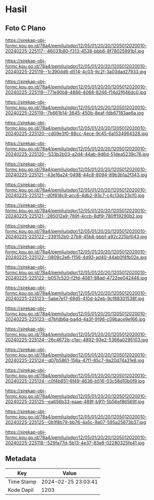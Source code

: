 # Hasil

## Foto C Plano

https://sirekap-obj-formc.kpu.go.id/78a4/pemilu/pdpr/12/05/01/20/20/1205012020010-20240225-225117--46031b80-f313-4538-bbb6-8f78025991b1.jpg

https://sirekap-obj-formc.kpu.go.id/78a4/pemilu/pdpr/12/05/01/20/20/1205012020010-20240225-225119--1c390dd6-d514-4c03-9c2f-3a03dad27933.jpg

https://sirekap-obj-formc.kpu.go.id/78a4/pemilu/pdpr/12/05/01/20/20/1205012020010-20240225-225119--771e90b8-4886-4068-8246-f14d2f646dc0.jpg

https://sirekap-obj-formc.kpu.go.id/78a4/pemilu/pdpr/12/05/01/20/20/1205012020010-20240225-225119--7b661b14-3645-450b-8eaf-fdb67183ae6a.jpg

https://sirekap-obj-formc.kpu.go.id/78a4/pemilu/pdpr/12/05/01/20/20/1205012020010-20240225-225120--cd09e3f0-88cc-4ece-9c45-6a1534964328.jpg

https://sirekap-obj-formc.kpu.go.id/78a4/pemilu/pdpr/12/05/01/20/20/1205012020010-20240225-225120--533b2b03-a2d4-44ab-9d6d-51dea5239c76.jpg

https://sirekap-obj-formc.kpu.go.id/78a4/pemilu/pdpr/12/05/01/20/20/1205012020010-20240225-225121--43e16a24-0498-44c8-8094-89b3b1a2f343.jpg

https://sirekap-obj-formc.kpu.go.id/78a4/pemilu/pdpr/12/05/01/20/20/1205012020010-20240225-225121--d0f818c9-acc6-4db2-93c7-c4c13dc23cf0.jpg

https://sirekap-obj-formc.kpu.go.id/78a4/pemilu/pdpr/12/05/01/20/20/1205012020010-20240225-225121--285012a9-769f-4ccb-8df9-780ff19290b2.jpg

https://sirekap-obj-formc.kpu.go.id/78a4/pemilu/pdpr/12/05/01/20/20/1205012020010-20240225-225122--239152b0-27b8-45b8-bbbf-a92c225bf043.jpg

https://sirekap-obj-formc.kpu.go.id/78a4/pemilu/pdpr/12/05/01/20/20/1205012020010-20240225-225122--0809c2e6-f156-4d93-ad40-44ab0f4fb02e.jpg

https://sirekap-obj-formc.kpu.go.id/78a4/pemilu/pdpr/12/05/01/20/20/1205012020010-20240225-225122--b057c520-f2fd-4081-88ad-4722ee042446.jpg

https://sirekap-obj-formc.kpu.go.id/78a4/pemilu/pdpr/12/05/01/20/20/1205012020010-20240225-225123--5abe7e17-69d5-410d-b2eb-9cf88301538f.jpg

https://sirekap-obj-formc.kpu.go.id/78a4/pemilu/pdpr/12/05/01/20/20/1205012020010-20240225-225123--d7bfdb6a-ba4d-4a3f-9196-c09bace9ef66.jpg

https://sirekap-obj-formc.kpu.go.id/78a4/pemilu/pdpr/12/05/01/20/20/1205012020010-20240225-225124--26c4672b-c1ec-4892-93e2-5366a0295103.jpg

https://sirekap-obj-formc.kpu.go.id/78a4/pemilu/pdpr/12/05/01/20/20/1205012020010-20240225-225124--d07b5861-156a-47f1-85c7-9a20d74a31e8.jpg

https://sirekap-obj-formc.kpu.go.id/78a4/pemilu/pdpr/12/05/01/20/20/1205012020010-20240225-225124--c0f4b651-6f49-4636-b516-03c58d10b0f9.jpg

https://sirekap-obj-formc.kpu.go.id/78a4/pemilu/pdpr/12/05/01/20/20/1205012020010-20240225-225125--ea656b33-eaae-489f-b911-5b56ef86569f.jpg

https://sirekap-obj-formc.kpu.go.id/78a4/pemilu/pdpr/12/05/01/20/20/1205012020010-20240225-225125--0b1f8b79-bb76-4a5c-9a07-595a25673b37.jpg

https://sirekap-obj-formc.kpu.go.id/78a4/pemilu/pdpr/12/05/01/20/20/1205012020010-20240225-225118--529fa77d-5b13-4e37-83e8-02280325fe41.jpg


## Metadata

| Key        | Value               |
| ---------- | ------------------- |
| Time Stamp | 2024-02-25 23:03:41 |
| Kode Dapil | 1203                |



